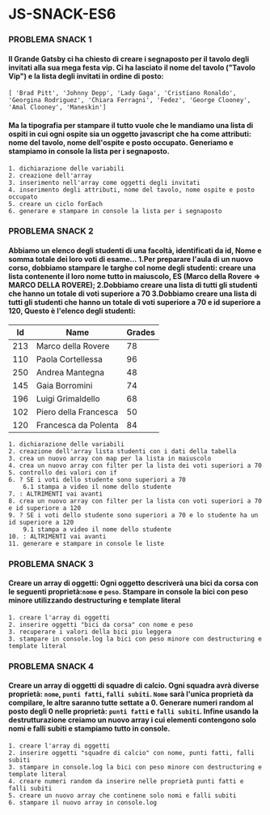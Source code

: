 # JS-SNACK-ES6

### PROBLEMA SNACK 1
#### Il Grande Gatsby ci ha chiesto di creare i segnaposto per il tavolo degli invitati alla sua mega festa vip. Ci ha lasciato il nome del tavolo ("Tavolo Vip") e la lista degli invitati in ordine di posto:

 `[ 'Brad Pitt', 'Johnny Depp', 'Lady Gaga', 'Cristiano Ronaldo', 'Georgina Rodriguez', 'Chiara Ferragni', 'Fedez', 'George Clooney', 'Amal Clooney', 'Maneskin']`

 #### Ma la tipografia per stampare il tutto vuole che le mandiamo una lista di ospiti in cui ogni ospite sia un oggetto javascript che ha come attributi: nome del tavolo, nome dell'ospite e posto occupato. Generiamo e stampiamo in console la lista per i segnaposto.

    1. dichiarazione delle variabili
    2. creazione dell'array
    3. inserimento nell'array come oggetti degli invitati
    4. inserimento degli attributi, nome del tavolo, nome ospite e posto occupato
    5. creare un ciclo forEach
    6. generare e stampare in console la lista per i segnaposto

### PROBLEMA SNACK 2
#### Abbiamo un elenco degli studenti di una facoltà, identificati da id, Nome e somma totale dei loro voti di esame...  1.Per preparare l'aula di un nuovo corso, dobbiamo stampare le targhe col nome degli studenti: creare una lista contenente il loro nome tutto in maiuscolo, ES (Marco della Rovere => MARCO DELLA ROVERE); 2.Dobbiamo creare una lista di tutti gli studenti che hanno un totale di voti superiore a 70 3.Dobbiamo creare una lista di tutti gli studenti che hanno un totale di voti superiore a 70 e id superiore a 120, Questo è l'elenco degli studenti:

Id  | Name                  | Grades
--- | --------------------- | -----
213 | Marco della Rovere    | 78
110 | Paola Cortellessa     | 96
250 | Andrea Mantegna 	    | 48
145 | Gaia Borromini        | 74
196 | Luigi Grimaldello     | 68
102 | Piero della Francesca | 50
120 | Francesca da Polenta  | 84

    1. dichiarazione delle variabili
    2. creazione dell'array lista studenti con i dati della tabella
    3. crea un nuovo array con map per la lista in maiuscolo
    4. crea un nuovo array con filter per la lista dei voti superiori a 70
    5. controllo dei valori con if
    6. ? SE i voti dello studente sono superiori a 70
        6.1 stampa a video il nome dello studente
    7. : ALTRIMENTI vai avanti
    8. crea un nuovo array con filter per la lista con voti superiori a 70 e id superiore a 120
    9. ? SE i voti dello studente sono superiori a 70 e lo studente ha un id superiore a 120
        9.1 stampa a video il nome dello studente
    10. : ALTRIMENTI vai avanti
    11. generare e stampare in console le liste

### PROBLEMA SNACK 3

#### Creare un array di oggetti: Ogni oggetto descriverà una bici da corsa con le seguenti proprietà:`nome` e `peso`. Stampare in console la bici con peso minore utilizzando destructuring e template literal
    1. creare l'array di oggetti
    2. inserire oggetti "bici da corsa" con nome e peso
    3. recuperare i valori della bici piu leggera
    3. stampare in console.log la bici con peso minore con destructuring e template literal

### PROBLEMA SNACK 4

#### Creare un array di oggetti di squadre di calcio. Ogni squadra avrà diverse proprietà: `nome`, `punti fatti`, `falli subiti`. `Nome` sarà l'unica proprietà da compilare, le altre saranno tutte settate a 0. Generare numeri random al posto degli 0 nelle proprietà: `punti fatti` e `falli subiti`. Infine usando la destrutturazione creiamo un nuovo array i cui elementi contengono solo nomi e falli subiti e stampiamo tutto in console.
    1. creare l'array di oggetti
    2. inserire oggetti "squadre di calcio" con nome, punti fatti, falli subiti
    3. stampare in console.log la bici con peso minore con destructuring e template literal
    4. creare numeri random da inserire nelle proprietà punti fatti e falli subiti
    5. creare un nuovo array che continene solo nomi e falli subiti
    6. stampare il nuovo array in console.log